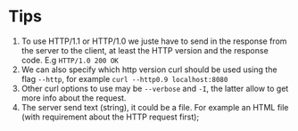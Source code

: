 # Tips

1. To use HTTP/1.1 or HTTP/1.0 we juste have to send in the response from the server to the client, at least the HTTP version and the response code. E.g `HTTP/1.0 200 OK`
1. We can also specify which http version curl should be used using the flag `--http`, for example `curl --http0.9 localhost:8080`
1. Other curl options to use may be `--verbose` and `-I`, the latter allow to get more info about the request.
1. The server send text (string), it could be a file. For example an HTML file (with requirement about the HTTP request first);